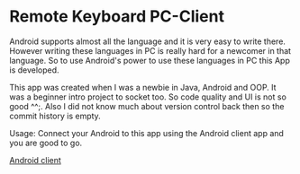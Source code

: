 # Remote Keyboard PC-Client

Android supports almost all the language and it is very easy to write there. However writing these languages in PC is really hard for a newcomer in that language. So to use Android's power to use these languages in PC this App is developed.

This app was created when I was a newbie in Java, Android and OOP. It was a beginner intro project to socket too. So code quality and UI is not so good ^^;. Also I did not know much about version control back then so the commit history is empty.

Usage: Connect your Android to this app using the Android client app and you are good to go.

[Android client](https://github.com/Labnann/remote_pc_keyboard_android.git)
